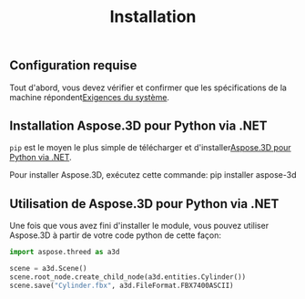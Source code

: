 ﻿---
title: Installation
type: docs
weight: 40
url: /fr/python-net/installation/
---
## **Configuration requise**

Tout d'abord, vous devez vérifier et confirmer que les spécifications de la machine répondent[Exigences du système](/3d/fr/python-net/system-requirements/).

## **Installation Aspose.3D pour Python via .NET**
`pip` est le moyen le plus simple de télécharger et d'installer[Aspose.3D pour Python via .NET](https://pypi.org/project/aspose-3d/).

Pour installer Aspose.3D, exécutez cette commande: pip installer aspose-3d

## **Utilisation de Aspose.3D pour Python via .NET**

Une fois que vous avez fini d'installer le module, vous pouvez utiliser Aspose.3D à partir de votre code python de cette façon:

```py
import aspose.threed as a3d

scene = a3d.Scene()
scene.root_node.create_child_node(a3d.entities.Cylinder())
scene.save("Cylinder.fbx", a3d.FileFormat.FBX7400ASCII)
```

